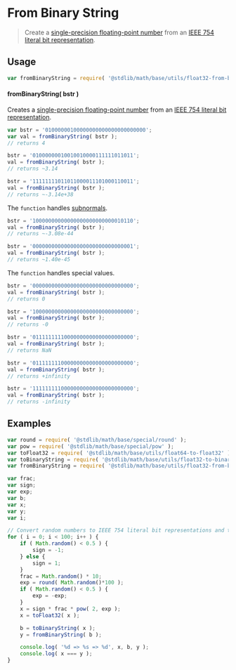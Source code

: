 From Binary String
===
> Create a [single-precision floating-point number][ieee754] from an [IEEE 754 literal bit representation][binary-string].

<!-- <usage> -->
## Usage

``` javascript
var fromBinaryString = require( '@stdlib/math/base/utils/float32-from-binary-string' );
```

#### fromBinaryString( bstr )

Creates a [single-precision floating-point number][ieee754] from an [IEEE 754 literal bit representation][binary-string].

``` javascript
var bstr = '01000000100000000000000000000000';
var val = fromBinaryString( bstr );
// returns 4

bstr = '01000000010010010000111111011011';
val = fromBinaryString( bstr );
// returns ~3.14

bstr = '11111111011011000011101000110011';
val = fromBinaryString( bstr );
// returns ~-3.14e+38
```

The `function` handles [subnormals][subnormals].

``` javascript
bstr = '10000000000000000000000000010110';
val = fromBinaryString( bstr );
// returns ~-3.08e-44

bstr = '00000000000000000000000000000001';
val = fromBinaryString( bstr );
// returns ~1.40e-45
```

The `function` handles special values.

``` javascript
bstr = '00000000000000000000000000000000';
val = fromBinaryString( bstr );
// returns 0

bstr = '10000000000000000000000000000000';
val = fromBinaryString( bstr );
// returns -0

bstr = '01111111110000000000000000000000';
val = fromBinaryString( bstr );
// returns NaN

bstr = '01111111100000000000000000000000';
val = fromBinaryString( bstr );
// returns +infinity

bstr = '11111111100000000000000000000000';
val = fromBinaryString( bstr );
// returns -infinity
```
<!-- </usage> -->

<!-- <examples> -->
## Examples

``` javascript
var round = require( '@stdlib/math/base/special/round' );
var pow = require( '@stdlib/math/base/special/pow' );
var toFloat32 = require( '@stdlib/math/base/utils/float64-to-float32' );
var toBinaryString = require( '@stdlib/math/base/utils/float32-to-binary-string' );
var fromBinaryString = require( '@stdlib/math/base/utils/float32-from-binary-string' );

var frac;
var sign;
var exp;
var b;
var x;
var y;
var i;

// Convert random numbers to IEEE 754 literal bit representations and then convert them back...
for ( i = 0; i < 100; i++ ) {
	if ( Math.random() < 0.5 ) {
		sign = -1;
	} else {
		sign = 1;
	}
	frac = Math.random() * 10;
	exp = round( Math.random()*100 );
	if ( Math.random() < 0.5 ) {
		exp = -exp;
	}
	x = sign * frac * pow( 2, exp );
	x = toFloat32( x );

	b = toBinaryString( x );
	y = fromBinaryString( b );

	console.log( '%d => %s => %d', x, b, y );
	console.log( x === y );
}
```
<!-- </examples> -->

<!-- <links> -->
[ieee754]: https://en.wikipedia.org/wiki/IEEE_754-1985
[subnormals]: https://en.wikipedia.org/wiki/Denormal_number
<!-- FIXME -->
[binary-string]: https://github.com/math-io/float32-bits
<!-- </links> -->
